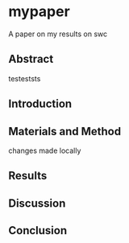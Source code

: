 # mypaper
A paper on my results on swc

## Abstract
testeststs
## Introduction
## Materials and Method
changes made locally
## Results
## Discussion
## Conclusion
